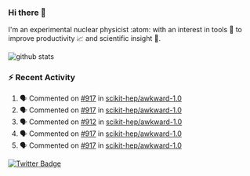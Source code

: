 ### Hi there 👋 

I'm an experimental nuclear physicist :atom: with an interest in tools :wrench: to improve productivity :chart_with_upwards_trend: and scientific insight :telescope:.

![github stats](https://github-readme-stats.vercel.app/api?username=agoose77&show_icons=true&hide_rank=true&hide_title=true&bg_color=30,e76445,904e95&text_color=efe3ec&icon_color=efe3ec)
<!--
**agoose77/agoose77** is a ✨ _special_ ✨ repository because its `README.md` (this file) appears on your GitHub profile.

Here are some ideas to get you started:

- 🔭 I’m currently working on ...
- 🌱 I’m currently learning ...
- 👯 I’m looking to collaborate on ...
- 🤔 I’m looking for help with ...
- 💬 Ask me about ...
- 📫 How to reach me: ...
- 😄 Pronouns: ...
- ⚡ Fun fact: ...
-->

### :zap: Recent Activity
<!--START_SECTION:activity-->
1. 🗣 Commented on [#917](https://github.com/scikit-hep/awkward-1.0/issues/917) in [scikit-hep/awkward-1.0](https://github.com/scikit-hep/awkward-1.0)
2. 🗣 Commented on [#917](https://github.com/scikit-hep/awkward-1.0/issues/917) in [scikit-hep/awkward-1.0](https://github.com/scikit-hep/awkward-1.0)
3. 🗣 Commented on [#912](https://github.com/scikit-hep/awkward-1.0/issues/912) in [scikit-hep/awkward-1.0](https://github.com/scikit-hep/awkward-1.0)
4. 🗣 Commented on [#917](https://github.com/scikit-hep/awkward-1.0/issues/917) in [scikit-hep/awkward-1.0](https://github.com/scikit-hep/awkward-1.0)
5. 🗣 Commented on [#917](https://github.com/scikit-hep/awkward-1.0/issues/917) in [scikit-hep/awkward-1.0](https://github.com/scikit-hep/awkward-1.0)
<!--END_SECTION:activity-->


[![Twitter Badge](https://img.shields.io/twitter/follow/agoose77?style=flat-square&logo=Twitter&logoColor=white&color=cornflowerblue)](https://twitter.com/agoose77)
